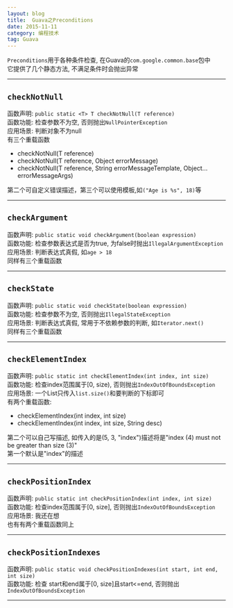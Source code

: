```yaml
---
layout: blog
title:  Guava之Preconditions
date: 2015-11-11
category: 编程技术
tag: Guava
---
```

`Preconditions`用于各种条件检查, 在Guava的`com.google.common.base`包中  
它提供了几个静态方法, 不满足条件时会抛出异常




*****
## `checkNotNull`
函数声明: `public static <T> T checkNotNull(T reference)`  
函数功能: 检查参数不为空, 否则抛出`NullPointerException`  
应用场景: 判断对象不为null  
有三个重载函数
* checkNotNull(T reference)
* checkNotNull(T reference, Object errorMessage)
* checkNotNull(T reference, String errorMessageTemplate, Object... errorMessageArgs)

第二个可自定义错误描述，第三个可以使用模板,如`("Age is %s", 18)`等

*****
## `checkArgument`
函数声明: `public static void checkArgument(boolean expression)`  
函数功能: 检查参数表达式是否为true, 为false时抛出`IllegalArgumentException`  
应用场景: 判断表达式真假, 如`age > 18`  
同样有三个重载函数

*****
## `checkState`
函数声明: `public static void checkState(boolean expression)`  
函数功能: 检查参数不为空, 否则抛出`IllegalStateException`  
应用场景: 判断表达式真假, 常用于不依赖参数的判断, 如`Iterator.next()`  
同样有三个重载函数

*****

## `checkElementIndex`
函数声明: `public static int checkElementIndex(int index, int size)`  
函数功能: 检查index范围属于[0, size), 否则抛出`IndexOutOfBoundsException`  
应用场景: 一个List只传入`list.size()`和要判断的下标即可  
有两个重载函数:
* checkElementIndex(int index, int size)
* checkElementIndex(int index, int size, String desc)

第二个可以自己写描述, 如传入的是(5, 3, "index")描述将是"index (4) must not be greater than size (3)"  
第一个默认是"index"的描述

*****

## `checkPositionIndex`
函数声明: `public static int checkPositionIndex(int index, int size)`  
函数功能: 检查index范围属于[0, size], 否则抛出`IndexOutOfBoundsException`  
应用场景: 我还在想  
也有有两个重载函数同上

*****

## `checkPositionIndexes`
函数声明: `public static void checkPositionIndexes(int start, int end, int size)`  
函数功能: 检查 start和end属于[0, size]且start<=end, 否则抛出`IndexOutOfBoundsException`  

*****
